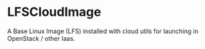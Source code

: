 LFSCloudImage
=============

A Base Linux Image (LFS) installed with cloud utils for launching in OpenStack / other Iaas.

